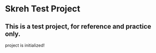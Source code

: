 # Skreh Test Project 
## This is a test project, for reference and practice only.

project is initialized!